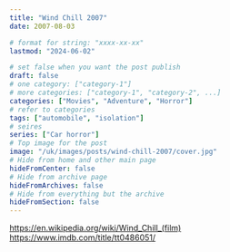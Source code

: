 ```yaml
---
title: "Wind Chill 2007"
date: 2007-08-03

# format for string: "xxxx-xx-xx"
lastmod: "2024-06-02"

# set false when you want the post publish
draft: false
# one category: ["category-1"]
# more categories: ["category-1", "category-2", ...]
categories: ["Movies", "Adventure", "Horror"]
# refer to categories
tags: ["automobile", "isolation"]
# seires
series: ["Car horror"]
# Top image for the post
image: "/uk/images/posts/wind-chill-2007/cover.jpg"
# Hide from home and other main page
hideFromCenter: false
# Hide from archive page
hideFromArchives: false
# Hide from everything but the archive
hideFromSection: false
---
```

https://en.wikipedia.org/wiki/Wind_Chill_(film)
https://www.imdb.com/title/tt0486051/
<!--more-->